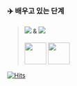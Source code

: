### :airplane: 배우고 있는 단계 


> #### <img src="https://img.shields.io/badge/Kotlin-7F52FF?style=flat-square&logo=kotlin&logoColor=white"/>  &  <img src="https://img.shields.io/badge/AndroidStudio-3DDC84?style=flat-square&logo=androidstudio&logoColor=black"/>
>
> <image src="https://user-images.githubusercontent.com/77138279/107669237-dfe31580-6cd4-11eb-99a0-94018d8484ec.png" height="50"> <image src="https://user-images.githubusercontent.com/77138279/107669254-e3769c80-6cd4-11eb-85b2-35128e329b76.png" height="50">


[![Hits](https://hits.seeyoufarm.com/api/count/incr/badge.svg?url=https%3A%2F%2Fgithub.com%2Fekye26&count_bg=%23FFCFCF&title_bg=%23FF4E4E&icon=rootssage.svg&icon_color=%23FFFFFF&title=VISITORS&edge_flat=false)](https://hits.seeyoufarm.com)

